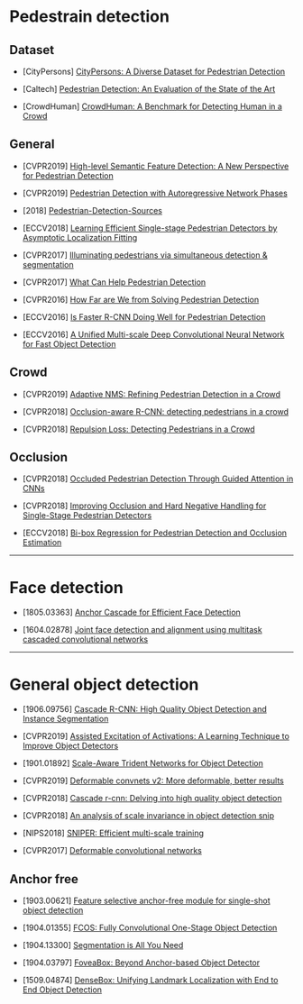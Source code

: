 # Pedestrain detection

## Dataset

- [CityPersons] [CityPersons: A Diverse Dataset for Pedestrian Detection](https://arxiv.org/abs/1702.05693)

- [Caltech] [Pedestrian Detection:
An Evaluation of the State of the Art](http://www.vision.caltech.edu/Image_Datasets/CaltechPedestrians/files/PAMI12pedestrians.pdf)

- [CrowdHuman] [CrowdHuman: A Benchmark for Detecting Human in a Crowd
](https://arxiv.org/pdf/1805.00123.pdf)

## General

- [CVPR2019] [High-level Semantic Feature Detection:
A New Perspective for Pedestrian Detection](http://openaccess.thecvf.com/content_CVPR_2019/papers/Liu_High-Level_Semantic_Feature_Detection_A_New_Perspective_for_Pedestrian_Detection_CVPR_2019_paper.pdf)

- [CVPR2019] [Pedestrian Detection with Autoregressive Network Phases](http://openaccess.thecvf.com/content_CVPR_2019/papers/Brazil_Pedestrian_Detection_With_Autoregressive_Network_Phases_CVPR_2019_paper.pdf)

- [2018] [Pedestrian-Detection-Sources](https://www.starlg.cn/2018/08/17/Pedestrian-Detection-Sources/)

- [ECCV2018] [Learning Efficient Single-stage Pedestrian Detectors by Asymptotic Localization Fitting](http://openaccess.thecvf.com/content_ECCV_2018/papers/Wei_Liu_Learning_Efficient_Single-stage_ECCV_2018_paper.pdf)

- [CVPR2017] [Illuminating pedestrians via simultaneous detection & segmentation](http://openaccess.thecvf.com/content_ICCV_2017/papers/Brazil_Illuminating_Pedestrians_via_ICCV_2017_paper.pdf)

- [CVPR2017] [What Can Help Pedestrian Detection](http://openaccess.thecvf.com/content_cvpr_2017/papers/Mao_What_Can_Help_CVPR_2017_paper.pdf)

- [CVPR2016] [How Far are We from Solving Pedestrian Detection](https://arxiv.org/abs/1602.01237)

- [ECCV2016] [Is Faster R-CNN Doing Well for Pedestrian Detection](https://arxiv.org/abs/1607.07032)

- [ECCV2016] [A Unified Multi-scale Deep Convolutional Neural Network for Fast Object Detection](https://arxiv.org/abs/1607.07155)

## Crowd

- [CVPR2019] [Adaptive NMS: Refining Pedestrian Detection in a Crowd](http://openaccess.thecvf.com/content_CVPR_2019/papers/Liu_Adaptive_NMS_Refining_Pedestrian_Detection_in_a_Crowd_CVPR_2019_paper.pdf)

- [CVPR2018] [Occlusion-aware R-CNN: detecting pedestrians in a crowd](http://openaccess.thecvf.com/content_ECCV_2018/papers/Shifeng_Zhang_Occlusion-aware_R-CNN_Detecting_ECCV_2018_paper.pdf)

- [CVPR2018] [Repulsion Loss: Detecting Pedestrians in a Crowd](https://arxiv.org/abs/1711.07752)

## Occlusion

- [CVPR2018] [Occluded Pedestrian Detection Through Guided Attention in CNNs](http://openaccess.thecvf.com/content_cvpr_2018/papers/Zhang_Occluded_Pedestrian_Detection_CVPR_2018_paper.pdf)

- [CVPR2018] [Improving Occlusion and Hard Negative Handling for Single-Stage Pedestrian Detectors](http://openaccess.thecvf.com/content_cvpr_2018/papers/Noh_Improving_Occlusion_and_CVPR_2018_paper.pdf)

- [ECCV2018] [Bi-box Regression for Pedestrian Detection and Occlusion Estimation](http://openaccess.thecvf.com/content_ECCV_2018/html/CHUNLUAN_ZHOU_Bi-box_Regression_for_ECCV_2018_paper.html)

---

# Face detection

- [1805.03363] [Anchor Cascade for Efficient Face Detection](https://arxiv.org/abs/1805.03363)

- [1604.02878] [Joint face detection and alignment using multitask cascaded convolutional networks](https://arxiv.org/abs/1604.02878)

---

# General object detection

- [1906.09756] [Cascade R-CNN: High Quality Object Detection and Instance Segmentation](https://arxiv.org/abs/1906.09756)

- [CVPR2019] [Assisted Excitation of Activations: A Learning Technique to Improve Object Detectors](http://openaccess.thecvf.com/content_CVPR_2019/papers/Derakhshani_Assisted_Excitation_of_Activations_A_Learning_Technique_to_Improve_Object_CVPR_2019_paper.pdf)

- [1901.01892] [Scale-Aware Trident Networks for Object Detection](https://arxiv.org/abs/1901.01892)

- [CVPR2019] [Deformable convnets v2: More deformable, better results](http://openaccess.thecvf.com/content_CVPR_2019/papers/Zhu_Deformable_ConvNets_V2_More_Deformable_Better_Results_CVPR_2019_paper.pdf)

- [CVPR2018] [Cascade r-cnn: Delving into high quality object detection](http://openaccess.thecvf.com/content_cvpr_2018/papers/Cai_Cascade_R-CNN_Delving_CVPR_2018_paper.pdf)

- [CVPR2018] [An analysis of scale invariance in object detection snip](http://openaccess.thecvf.com/content_cvpr_2018/papers/Singh_An_Analysis_of_CVPR_2018_paper.pdf)

- [NIPS2018] [SNIPER: Efficient multi-scale training](http://papers.nips.cc/paper/8143-sniper-efficient-multi-scale-training.pdf)

- [CVPR2017] [Deformable convolutional networks](http://openaccess.thecvf.com/content_ICCV_2017/papers/Dai_Deformable_Convolutional_Networks_ICCV_2017_paper.pdf)

## Anchor free

- [1903.00621] [Feature selective anchor-free module for single-shot object detection](https://arxiv.org/abs/1903.00621)

- [1904.01355] [FCOS: Fully Convolutional One-Stage Object Detection](https://arxiv.org/abs/1904.01355)

- [1904.13300] [Segmentation is All You Need](https://arxiv.org/abs/1904.13300)

- [1904.03797] [FoveaBox: Beyond Anchor-based Object Detector](https://arxiv.org/abs/1904.03797v1)

- [1509.04874] [DenseBox: Unifying Landmark Localization with
End to End Object Detection](https://arxiv.org/pdf/1509.04874)
